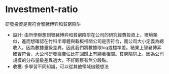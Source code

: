 # Investment-ratio
研發投資是否符合智豬博弈和貧窮陷阱
- 設計:
由所學聯想到智豬博弈和貧窮陷阱在公司的研究經費投資上，環境類似，進而想確認在竹科半導體與載板相關公司是否符合，而公司大小定義為總收入。因為數據量級差異，因此我們將數據取log或標準差。結果上智豬博弈確實符合，大公司研發經費佔比在回歸上有顯著相關。貧窮陷阱上，因為公司規模的分布量級差異過大，不好觀察有無分段點。
- 收穫:
 多學習不同知識，可以從其他領域借鏡想法
